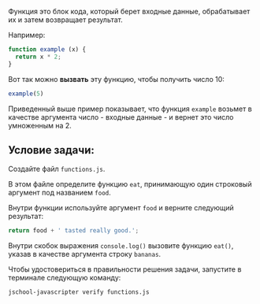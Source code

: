 Функция это блок кода, который берет входные данные, обрабатывает их и затем возвращает результат.

Например:

```js
function example (x) {
  return x * 2;
}
```

Вот так можно **вызвать** эту функцию, чтобы получить число 10:

```js
example(5)
```

Приведенный выше пример показывает, что функция `example` возьмет в качестве аргумента число - входные данные - и вернет это число умноженным на 2.

## Условие задачи:

Создайте файл `functions.js`.

В этом файле определите функцию `eat`, принимающую один строковый аргумент под названием `food`.

Внутри функции используйте аргумент `food` и верните следующий результат:

```js
return food + ' tasted really good.';
```

Внутри скобок выражения `console.log()` вызовите функцию `eat()`, указав в качестве аргумента строку `bananas`.

Чтобы удостовериться в правильности решения задачи, запустите в терминале следующую команду:

```bash
jschool-javascripter verify functions.js
```
